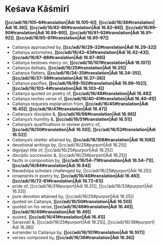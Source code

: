 # Keśava Kāśmīrī

**[[cc/adi/16/105–6#translation|Ādi 16.105–6]]**, **[[cc/adi/16/36#translation|Ādi 16.36]]**, **[[cc/adi/16/82–86#translation|Ādi 16.82–86]]**, **[[cc/adi/16/89–90#translation|Ādi 16.89–90]]**, **[[cc/adi/16/91–92#translation|Ādi 16.91–92]]**, **[[cc/adi/16/95–97#translation|Ādi 16.95–97]]**

* Caitanya approached by, **[[cc/adi/16/29–32#translation|Ādi 16.29–32]]**
* Caitanya astonishes, **[[cc/adi/16/42–43#translation|Ādi 16.42–43]]**, **[[cc/adi/16/87–88#translation|Ādi 16.87–88]]**
* Caitanya bestows mercy on, **[[cc/adi/16/107#translation|Ādi 16.107]]**
* Caitanya defeats, **[[cc/adi/16/25#translation|Ādi 16.25]]**
* Caitanya flatters, **[[cc/adi/16/34–35#translation|Ādi 16.34–35]]**, **[[cc/adi/16/37–38#translation|Ādi 16.37–38]]**
* Caitanya pacifies, **[[cc/adi/16/89–102#translation|Ādi 16.89–102]]**, **[[cc/adi/16/103–4#translation|Ādi 16.103–4]]**
* Caitanya quoted on poetry of, **[[cc/adi/16/48#translation|Ādi 16.48]]**
* Caitanya recites verse of, **[[cc/adi/16/40–41#translation|Ādi 16.40–41]]**
* Caitanya requests explanation from, **[[cc/adi/16/45#translation|Ādi 16.45]]**, **[[cc/adi/16/47#translation|Ādi 16.47]]**
* Caitanya’s disciples &, **[[cc/adi/16/98#translation|Ādi 16.98]]**
* Caitanya’s humility &, **[[cc/adi/16/51#translation|Ādi 16.51]]**
* Caitanya’s qualifications to review poetry of, **[[cc/adi/16/50#translation|Ādi 16.50]]**, **[[cc/adi/16/52#translation|Ādi 16.52]]**
* Caitanya’s shelter attained by, **[[cc/adi/16/108#translation|Ādi 16.108]]**
* devotional writings by, [[cc/adi/16/25#purport|Ādi 16.25]]
* digvijayī title of, [[cc/adi/16/25#purport|Ādi 16.25]]
* disciplic succession &, [[cc/adi/16/25#purport|Ādi 16.25]]
* faults in composition by, **[[cc/adi/16/54–71#translation|Ādi 16.54–71]]**, **[[cc/adi/16/84#translation|Ādi 16.84]]**
* Navadvīpa scholars challenged by, [[cc/adi/16/25#purport|Ādi 16.25]]
* ornaments in poetry by, **[[cc/adi/16/46#translation|Ādi 16.46]]**, **[[cc/adi/16/72–81#translation|Ādi 16.72–81]]**
* pride of, [[cc/adi/16/31#purport|Ādi 16.31]], [[cc/adi/16/33#purport|Ādi 16.33]]
* pure devotion attained by, [[cc/adi/16/25#purport|Ādi 16.25]]
* quoted on Caitanya, **[[cc/adi/16/50#translation|Ādi 16.50]]**
* quoted on his verse, **[[cc/adi/16/46#translation|Ādi 16.46]]**, **[[cc/adi/16/49#translation|Ādi 16.49]]**
* quoted, **[[cc/adi/16/41#translation|Ādi 16.41]]**
* Sarasvatī &, [[cc/adi/16/25#purport|Ādi 16.25]], [[cc/adi/16/38#purport|Ādi 16.38]]
* surrender to Caitanya by, **[[cc/adi/16/107#translation|Ādi 16.107]]**
* verses composed by, **[[cc/adi/16/36#translation|Ādi 16.36]]**
